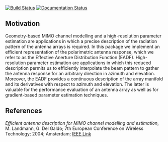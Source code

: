 [![Build Status](https://travis-ci.com/EMS-TU-Ilmenau/EADF.svg?branch=master)](https://travis-ci.com/EMS-TU-Ilmenau/EADF)
[![Documentation Status](https://readthedocs.org/projects/eadf/badge/?version=latest)](https://eadf.readthedocs.io/en/latest/?badge=latest)

## Motivation

Geometry-based MIMO channel modelling and a high-resolution parameter estimation are applications in which a precise description of the radiation pattern of the antenna arrays is required. In this package we implement an efficient representation of the polarimetric antenna response, which we refer to as the Effective Anerture Distribution Function (EADF). High-resolution parameter estimation are applications in which this reduced description permits us to efficiently interpolate the beam pattern to gather the antenna response for an arbitrary direction in azimuth and elevation. Moreover, the EADF provides a continuous description of the array manifold and its derivatives with respect to azimuth and elevation. The latter is valuable for the performance evaluation of an antenna array as well as for gradient-based parameter estimation techniques.

## References

*Efficient antenna description for MIMO channel modelling and estimation*, M. Landmann, G. Del Galdo; 7th European Conference on Wireless Technology; 2004; Amsterdam; [IEEE Link](https://ieeexplore.ieee.org/document/1394809)
